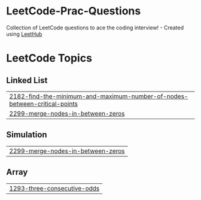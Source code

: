 # LeetCode-Prac-Questions
Collection of LeetCode questions to ace the coding interview! - Created using [LeetHub](https://github.com/QasimWani/LeetHub)

<!---LeetCode Topics Start-->
# LeetCode Topics
## Linked List
|  |
| ------- |
| [2182-find-the-minimum-and-maximum-number-of-nodes-between-critical-points](https://github.com/MUHAMMAD-ABDUL-RAFAY/LeetCode-Prac-Questions/tree/master/2182-find-the-minimum-and-maximum-number-of-nodes-between-critical-points) |
| [2299-merge-nodes-in-between-zeros](https://github.com/MUHAMMAD-ABDUL-RAFAY/LeetCode-Prac-Questions/tree/master/2299-merge-nodes-in-between-zeros) |
## Simulation
|  |
| ------- |
| [2299-merge-nodes-in-between-zeros](https://github.com/MUHAMMAD-ABDUL-RAFAY/LeetCode-Prac-Questions/tree/master/2299-merge-nodes-in-between-zeros) |
## Array
|  |
| ------- |
| [1293-three-consecutive-odds](https://github.com/MUHAMMAD-ABDUL-RAFAY/LeetCode-Prac-Questions/tree/master/1293-three-consecutive-odds) |
<!---LeetCode Topics End-->